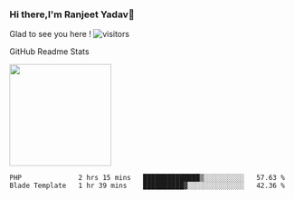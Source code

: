 ### Hi there,I'm Ranjeet Yadav👋

Glad to see you here ! ![visitors](https://visitor-badge.glitch.me/badge?page_id=${ranjeetproject}.${ranjeetproject.repo.id}) 

GitHub Readme Stats 

<img height="180em" src="https://github-readme-stats.vercel.app/api?username=ranjeetproject&show_icons=true&hide_border=true&&count_private=true&include_all_commits=true" />

<!--START_SECTION:waka-->
```text
PHP              2 hrs 15 mins   ██████████████▒░░░░░░░░░░   57.63 % 
Blade Template   1 hr 39 mins    ██████████▓░░░░░░░░░░░░░░   42.36 % 
```
<!--END_SECTION:waka-->
